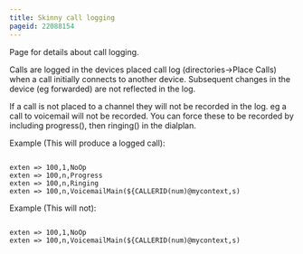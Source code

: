 ```yaml
---
title: Skinny call logging
pageid: 22088154
---
```


Page for details about call logging.


Calls are logged in the devices placed call log (directories->Place Calls) when a call initially connects to another device. Subsequent changes in the device (eg forwarded) are not reflected in the log.


If a call is not placed to a channel they will not be recorded in the log. eg a call to voicemail will not be recorded. You can force these to be recorded by including progress(), then ringing() in the dialplan.


Example (This will produce a logged call):

```

exten => 100,1,NoOp
exten => 100,n,Progress
exten => 100,n,Ringing
exten => 100,n,VoicemailMain(${CALLERID(num)@mycontext,s)

```

Example (This will not):

```

exten => 100,1,NoOp
exten => 100,n,VoicemailMain(${CALLERID(num)@mycontext,s)

```


